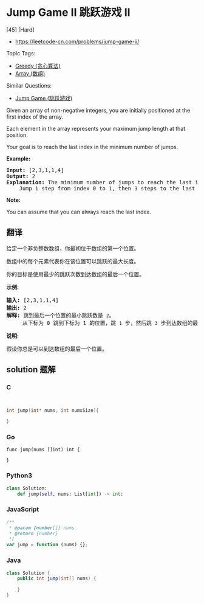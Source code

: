 # Jump Game II 跳跃游戏 II

[45] [Hard]

- https://leetcode-cn.com/problems/jump-game-ii/

Topic Tags:

- [Greedy (贪心算法)](https://leetcode-cn.com/tag/greedy/)
- [Array (数组)](https://leetcode-cn.com/tag/array/)

Similar Questions:

- [Jump Game (跳跃游戏)](https://leetcode-cn.com/problems/jump-game/)

Given an array of non-negative integers, you are initially positioned at the first index of the array.

Each element in the array represents your maximum jump length at that position.

Your goal is to reach the last index in the minimum number of jumps.

**Example:**

<pre><strong>Input:</strong> [2,3,1,1,4]
<strong>Output:</strong> 2
<strong>Explanation:</strong> The minimum number of jumps to reach the last index is 2.
    Jump 1 step from index 0 to 1, then 3 steps to the last index.</pre>

**Note:**

You can assume that you can always reach the last index.

## 翻译

给定一个非负整数数组，你最初位于数组的第一个位置。

数组中的每个元素代表你在该位置可以跳跃的最大长度。

你的目标是使用最少的跳跃次数到达数组的最后一个位置。

**示例:**

<pre><strong>输入:</strong> [2,3,1,1,4]
<strong>输出:</strong> 2
<strong>解释:</strong> 跳到最后一个位置的最小跳跃数是 <code>2</code>。
&nbsp;    从下标为 0 跳到下标为 1 的位置，跳&nbsp;<code>1</code>&nbsp;步，然后跳&nbsp;<code>3</code>&nbsp;步到达数组的最后一个位置。
</pre>

**说明:**

假设你总是可以到达数组的最后一个位置。

## solution 题解

### C

```c


int jump(int* nums, int numsSize){

}
```

### Go

```golang
func jump(nums []int) int {

}
```

### Python3

```python
class Solution:
    def jump(self, nums: List[int]) -> int:
```

### JavaScript

```javascript
/**
 * @param {number[]} nums
 * @return {number}
 */
var jump = function (nums) {};
```

### Java

```java
class Solution {
    public int jump(int[] nums) {

    }
}
```
